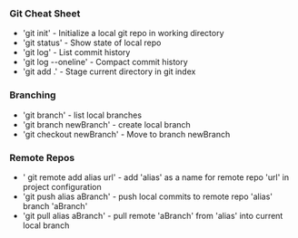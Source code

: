 ### Git Cheat Sheet

* 'git init' - Initialize a local git repo in working directory
* 'git status' - Show state of local repo
* 'git log' - List commit history
* 'git log --oneline' - Compact commit history
* 'git add .' - Stage current directory in git index

### Branching
* 'git branch' - list local branches
* 'git branch newBranch' - create local branch
* 'git checkout newBranch' - Move to branch newBranch

### Remote Repos
* ' git remote add alias url' - add 'alias' as a name for remote repo 'url' in
project configuration
* 'git push alias aBranch' - push local commits to remote repo 'alias' branch
'aBranch'
* 'git pull alias aBranch' - pull remote 'aBranch' from 'alias' into current
local branch
 
